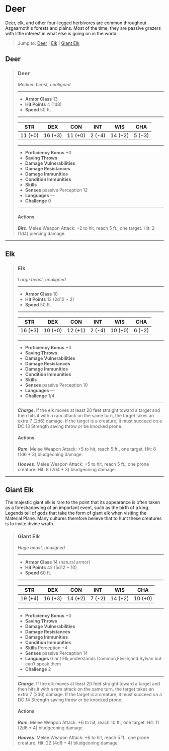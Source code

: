 # Deer
Deer, elk, and other four-legged herbivores are common throughout Azgaarnoth's forests and plains. Most of the time, they are passive grazers with little interest in what else is going on in the world.

> Jump to: [Deer](#deer-1) | [Elk](#elk) | [Giant Elk](#giant-elk)

## Deer

>### Deer
>*Medium beast, unaligned*
>___
>- **Armor Class** 13
>- **Hit Points** 4 (1d8)
>- **Speed** 50 ft.
>___
>|**STR**|**DEX**|**CON**|**INT**|**WIS**|**CHA**|
>|:---:|:---:|:---:|:---:|:---:|:---:|
>|11 (+0)|16 (+3)|11 (+0)|2 (-4)|14 (+2)|5 (-3)|
>
>___
>- **Proficiency Bonus** +0
>- **Saving Throws** 
>- **Damage Vulnerabilities** 
>- **Damage Resistances** 
>- **Damage Immunities** 
>- **Condition Immunities** 
>- **Skills** 
>- **Senses** passive Perception 12
>- **Languages** —
>- **Challenge** 0
>___
>#### Actions
>***Bite***. Melee Weapon Attack: +2 to hit, reach 5 ft., one target. Hit: 2 (1d4) piercing damage.
>

---

## Elk

>### Elk
>*Large beast, unaligned*
>___
>- **Armor Class** 10
>- **Hit Points** 13 (2d10 + 2)
>- **Speed** 50 ft.
>___
>|**STR**|**DEX**|**CON**|**INT**|**WIS**|**CHA**|
>|:---:|:---:|:---:|:---:|:---:|:---:|
>|16 (+3)|10 (+0)|12 (+1)|2 (-4)|10 (+0)|6 (-2)|
>
>___
>- **Proficiency Bonus** +0
>- **Saving Throws** 
>- **Damage Vulnerabilities** 
>- **Damage Resistances** 
>- **Damage Immunities** 
>- **Condition Immunities** 
>- **Skills** 
>- **Senses** passive Perception 10
>- **Languages** —
>- **Challenge** 1/4
>___
>***Charge***. If the elk moves at least 20 feet straight toward a target and then hits it with a ram attack on the same turn, the target takes an extra 7 (2d6) damage. If the target is a creature, it must succeed on a DC 13 Strength saving throw or be knocked prone.
>
>#### Actions
>***Ram***. Melee Weapon Attack: +5 to hit, reach 5 ft., one target. Hit: 6 (1d6 + 3) bludgeoning damage.
>
>***Hooves***. Melee Weapon Attack: +5 to hit, reach 5 ft., one prone creature. Hit: 8 (2d4 + 3) bludgeoning damage.
>

---

## Giant Elk
The majestic giant elk is rare to the point that its appearance is often taken as a foreshadowing of an important event, such as the birth of a king. Legends tell of gods that take the form of giant elk when visiting the Material Plane. Many cultures therefore believe that to hunt these creatures is to invite divine wrath.

>### Giant Elk
>*Huge beast, unaligned*
>___
>- **Armor Class** 14 (natural armor)
>- **Hit Points** 42 (5d12 + 10)
>- **Speed** 60 ft.
>___
>|**STR**|**DEX**|**CON**|**INT**|**WIS**|**CHA**|
>|:---:|:---:|:---:|:---:|:---:|:---:|
>|19 (+4)|16 (+3)|14 (+2)|7 (-2)|14 (+2)|10 (+0)|
>
>___
>- **Proficiency Bonus** +0
>- **Saving Throws** 
>- **Damage Vulnerabilities** 
>- **Damage Resistances** 
>- **Damage Immunities** 
>- **Condition Immunities** 
>- **Skills** Perception +4
>- **Senses** passive Perception 14
>- **Languages** Giant Elk,understands Common,Elvish,and Sylvan but can’t speak them
>- **Challenge** 2
>___
>***Charge***. If the elk moves at least 20 feet straight toward a target and then hits it with a ram attack on the same turn, the target takes an extra 7 (2d6) damage. If the target is a creature, it must succeed on a DC 14 Strength saving throw or be knocked prone.
>
>#### Actions
>***Ram***. Melee Weapon Attack: +6 to hit, reach 10 ft., one target. Hit: 11 (2d6 + 4) bludgeoning damage.
>
>***Hooves***. Melee Weapon Attack: +6 to hit, reach 5 ft., one prone creature. Hit: 22 (4d8 + 4) bludgeoning damage.
>
